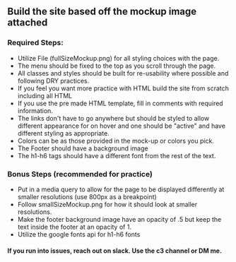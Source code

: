 ## Build the site based off the mockup image attached 

### Required Steps:
 * Utilize File (fullSizeMockup.png) for all styling choices with the page.
 * The menu should be fixed to the top as you scroll through the page.
 * All classes and styles should be built for re-usability where possible and following DRY practices.
 * If you feel you want more practice with HTML build the site from scratch including all HTML
 * If you use the pre made HTML template, fill in comments with required information.
 * The links don't have to go anywhere but should be styled to allow different appearance for on hover and one should be "active" and have different styling as appropriate.
 * Colors can be as those provided in the mock-up or colors you pick.
 * The Footer should have a background image
 * The h1-h6 tags should have a different font from the rest of the text.
 
 
 ### Bonus Steps (recommended for practice)
 * Put in a media query to allow for the page to be displayed differently at smaller resolutions (use 800px as a breakpoint)
 * Follow smallSizeMockup.png for how it should look at smaller resolutions.
 * Make the footer background image have an opacity of .5 but keep the text inside the footer at an opacity of 1.
 * Utilize the google fonts api for h1-h6 fonts
 
 
 #### If you run into issues, reach out on slack. Use the c3 channel or DM me.